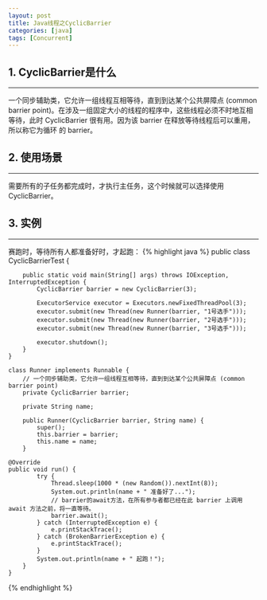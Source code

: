 ```yaml
---
layout: post
title: Java线程之CyclicBarrier
categories: [java]
tags: [Concurrent]
---
```


## 1. CyclicBarrier是什么 ##
----------------------------
一个同步辅助类，它允许一组线程互相等待，直到到达某个公共屏障点 (common barrier point)。在涉及一组固定大小的线程的程序中，这些线程必须不时地互相等待，此时 CyclicBarrier 很有用。因为该 barrier 在释放等待线程后可以重用，所以称它为循环 的 barrier。


## 2. 使用场景 ##
---------------------------
需要所有的子任务都完成时，才执行主任务，这个时候就可以选择使用CyclicBarrier。

## 3. 实例 ##
---------------------------
赛跑时，等待所有人都准备好时，才起跑：
{% highlight java %}
    public class CyclicBarrierTest {

        public static void main(String[] args) throws IOException, InterruptedException {
            CyclicBarrier barrier = new CyclicBarrier(3);

            ExecutorService executor = Executors.newFixedThreadPool(3);
            executor.submit(new Thread(new Runner(barrier, "1号选手")));
            executor.submit(new Thread(new Runner(barrier, "2号选手")));
            executor.submit(new Thread(new Runner(barrier, "3号选手")));

            executor.shutdown();
        }
    }

    class Runner implements Runnable {
        // 一个同步辅助类，它允许一组线程互相等待，直到到达某个公共屏障点 (common barrier point)
        private CyclicBarrier barrier;

        private String name;

        public Runner(CyclicBarrier barrier, String name) {
            super();
            this.barrier = barrier;
            this.name = name;
        }
    
    @Override
    public void run() {
            try {
                Thread.sleep(1000 * (new Random()).nextInt(8));
                System.out.println(name + " 准备好了...");
                // barrier的await方法，在所有参与者都已经在此 barrier 上调用 await 方法之前，将一直等待。
                barrier.await();
            } catch (InterruptedException e) {
                e.printStackTrace();
            } catch (BrokenBarrierException e) {
                e.printStackTrace();
            }
            System.out.println(name + " 起跑！");
        }
    }
{% endhighlight %}
